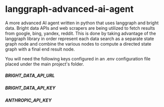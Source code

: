 # langgraph-advanced-ai-agent
A more advanced AI agent written in python that uses langgraph and bright data. 
Bright data APIs and web scrapers are being utilized to fetch results from google, bing, yandex, reddit.
This is done by taking advantage of the langgraph library in order represent each data search as a separate state graph node and combine the various nodes to compute a directed state graph with a final end result node. 

You will need the following keys configured in an .env configuration file placed under the main project's folder.

##### BRIGHT_DATA_API_URL
##### BRIGHT_DATA_API_KEY
##### ANTHROPIC_API_KEY
